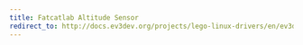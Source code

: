 ```yaml
---
title: Fatcatlab Altitude Sensor
redirect_to: http://docs.ev3dev.org/projects/lego-linux-drivers/en/ev3dev-jessie/sensor_data.html#fcl-altitude
---
```


